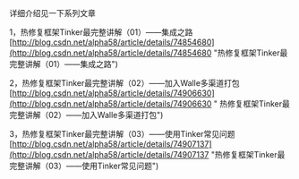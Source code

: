 详细介绍见一下系列文章

1，热修复框架Tinker最完整讲解（01）——集成之路
[http://blog.csdn.net/alpha58/article/details/74854680](http://blog.csdn.net/alpha58/article/details/74854680 "热修复框架Tinker最完整讲解（01）——集成之路")

2，热修复框架Tinker最完整讲解（02）——加入Walle多渠道打包
[http://blog.csdn.net/alpha58/article/details/74906630](http://blog.csdn.net/alpha58/article/details/74906630 " 热修复框架Tinker最完整讲解（02）——加入Walle多渠道打包")

3，热修复框架Tinker最完整讲解（03）——使用Tinker常见问题
[http://blog.csdn.net/alpha58/article/details/74907137](http://blog.csdn.net/alpha58/article/details/74907137 "热修复框架Tinker最完整讲解（03）——使用Tinker常见问题")